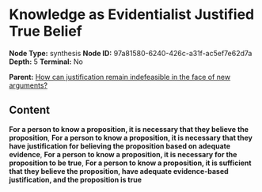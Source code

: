 # Knowledge as Evidentialist Justified True Belief

**Node Type:** synthesis
**Node ID:** 97a81580-6240-426c-a31f-ac5ef7e62d7a
**Depth:** 5
**Terminal:** No

**Parent:** [How can justification remain indefeasible in the face of new arguments?](how-can-justification-remain-indefeasible-in-the-face-of-new-arguments-antithesis-1b7c5f3c-b79a-4825-8de9-f60bd9f449bd.md)

## Content

**For a person to know a proposition, it is necessary that they believe the proposition**, **For a person to know a proposition, it is necessary that they have justification for believing the proposition based on adequate evidence**, **For a person to know a proposition, it is necessary for the proposition to be true**, **For a person to know a proposition, it is sufficient that they believe the proposition, have adequate evidence-based justification, and the proposition is true**
